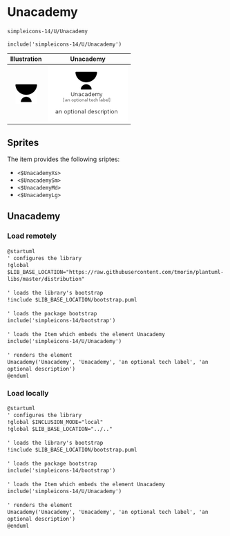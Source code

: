 # Unacademy


```text
simpleicons-14/U/Unacademy
```

```text
include('simpleicons-14/U/Unacademy')
```



| Illustration | Unacademy |
| :---: | :---: |
| ![illustration for Illustration](../../simpleicons-14/U/Unacademy.png) | ![illustration for Unacademy](../../simpleicons-14/U/Unacademy.Local.png) |



## Sprites
The item provides the following sriptes:

- `<$UnacademyXs>`
- `<$UnacademySm>`
- `<$UnacademyMd>`
- `<$UnacademyLg>`





## Unacademy

### Load remotely
```plantuml
@startuml
' configures the library
!global $LIB_BASE_LOCATION="https://raw.githubusercontent.com/tmorin/plantuml-libs/master/distribution"

' loads the library's bootstrap
!include $LIB_BASE_LOCATION/bootstrap.puml

' loads the package bootstrap
include('simpleicons-14/bootstrap')

' loads the Item which embeds the element Unacademy
include('simpleicons-14/U/Unacademy')

' renders the element
Unacademy('Unacademy', 'Unacademy', 'an optional tech label', 'an optional description')
@enduml
```

### Load locally
```plantuml
@startuml
' configures the library
!global $INCLUSION_MODE="local"
!global $LIB_BASE_LOCATION="../.."

' loads the library's bootstrap
!include $LIB_BASE_LOCATION/bootstrap.puml

' loads the package bootstrap
include('simpleicons-14/bootstrap')

' loads the Item which embeds the element Unacademy
include('simpleicons-14/U/Unacademy')

' renders the element
Unacademy('Unacademy', 'Unacademy', 'an optional tech label', 'an optional description')
@enduml
```

